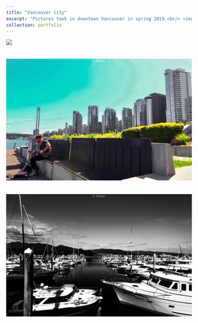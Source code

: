 ```yaml
---
title: "Vancouver City"
excerpt: "Pictures took in downtown Vancouver in spring 2019.<br/> <img src='/images/vancouver/1.jpg'>"
collection: portfolio
---
```


<img src='/images/vancouver/2.jpg'><br/><br/><br/>
<img src='/images/vancouver/3.jpg'><br/><br/><br/>
<img src='/images/vancouver/4.jpg'>
